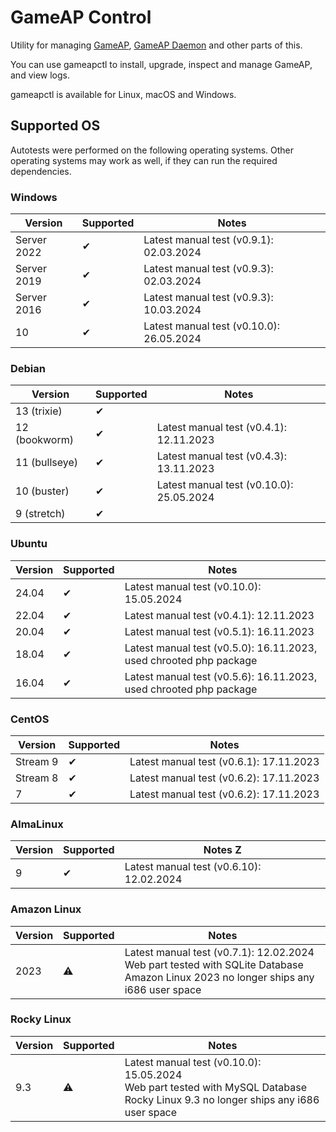 # GameAP Control

Utility for managing [GameAP](https://gameap.ru), [GameAP Daemon](https://github.com/gameap/daemon) and other parts of this.

You can use gameapctl to install, upgrade, inspect and manage GameAP, and view logs.

gameapctl is available for Linux, macOS and Windows.

## Supported OS

Autotests were performed on the following operating systems. 
Other operating systems may work as well, if they can run the required dependencies.

### Windows

| Version     | Supported | Notes                                    |
|-------------|-----------|------------------------------------------|
| Server 2022 | ✔         | Latest manual test (v0.9.1): 02.03.2024  |
| Server 2019 | ✔         | Latest manual test (v0.9.3): 02.03.2024  |
| Server 2016 | ✔         | Latest manual test (v0.9.3): 10.03.2024  |
| 10          | ✔         | Latest manual test (v0.10.0): 26.05.2024 |

### Debian

| Version       | Supported | Notes                                    |
|---------------|-----------|------------------------------------------|
| 13 (trixie)   | ✔         |                                          |
| 12 (bookworm) | ✔         | Latest manual test (v0.4.1): 12.11.2023  |
| 11 (bullseye) | ✔         | Latest manual test (v0.4.3): 13.11.2023  |
| 10 (buster)   | ✔         | Latest manual test (v0.10.0): 25.05.2024 |
| 9 (stretch)   | ✔         |                                          | 

### Ubuntu

| Version | Supported | Notes                                                              |
|---------|-----------|--------------------------------------------------------------------|
| 24.04   | ✔         | Latest manual test (v0.10.0): 15.05.2024                           |
| 22.04   | ✔         | Latest manual test (v0.4.1): 12.11.2023                            |
| 20.04   | ✔         | Latest manual test (v0.5.1): 16.11.2023                            |
| 18.04   | ✔         | Latest manual test (v0.5.0): 16.11.2023, used chrooted php package |
| 16.04   | ✔         | Latest manual test (v0.5.6): 16.11.2023, used chrooted php package |

### CentOS

| Version  | Supported | Notes                                   |
|----------|-----------|-----------------------------------------|
| Stream 9 | ✔         | Latest manual test (v0.6.1): 17.11.2023 |
| Stream 8 | ✔         | Latest manual test (v0.6.2): 17.11.2023 |
| 7        | ✔         | Latest manual test (v0.6.2): 17.11.2023 |

### AlmaLinux

| Version | Supported | Notes                                    Z |
|---------|-----------|--------------------------------------------|
| 9       | ✔         | Latest manual test (v0.6.10): 12.02.2024   |

### Amazon Linux

| Version | Supported | Notes                                                                                                                                      |
|---------|-----------|--------------------------------------------------------------------------------------------------------------------------------------------|
| 2023    | ⚠️        | Latest manual test (v0.7.1): 12.02.2024<br/>Web part tested with SQLite Database<br/>Amazon Linux 2023 no longer ships any i686 user space |

### Rocky Linux

| Version | Supported | Notes                                                                                                                                    |
|---------|-----------|------------------------------------------------------------------------------------------------------------------------------------------|
| 9.3     | ⚠️        | Latest manual test (v0.10.0): 15.05.2024<br/>Web part tested with MySQL Database<br/>Rocky Linux 9.3 no longer ships any i686 user space |